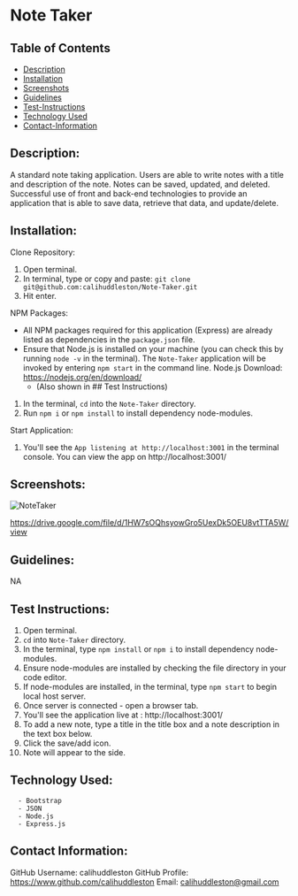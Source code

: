 # Note Taker

## Table of Contents

- [Description](#description)
- [Installation](#install)
- [Screenshots](#screenshots)
- [Guidelines](#guidelines)
- [Test-Instructions](#test)
- [Technology Used](#techused)
- [Contact-Information](#email)

## Description:

A standard note taking application. Users are able to write notes with a title and description of the note. Notes can be saved, updated, and deleted. 
Successful use of front and back-end technologies to provide an application that is able to save data, retrieve that data, and update/delete. 

## Installation:

Clone Repository:
1. Open terminal.
2. In terminal, type or copy and paste: `git clone git@github.com:calihuddleston/Note-Taker.git`
3. Hit enter.

NPM Packages:
 - All NPM packages required for this application (Express) are already listed as dependencies in the `package.json` file.
 - Ensure that Node.js is installed on your machine (you can check this by running `node -v` in the terminal). The `Note-Taker` application will be invoked by entering `npm start` in the command line.
            Node.js Download: https://nodejs.org/en/download/
      - (Also shown in ## Test Instructions)
1. In the terminal, `cd` into the `Note-Taker` directory.
2. Run `npm i` or `npm install` to install dependency node-modules.

Start Application: 
1. You'll see the `App listening at http://localhost:3001` in the terminal console. You can view the app on http://localhost:3001/

## Screenshots:
![NoteTaker](https://user-images.githubusercontent.com/102004484/217710424-3dc01a8c-7eed-4be6-a9e4-7af6fff46828.png)

https://drive.google.com/file/d/1HW7sOQhsyowGro5UexDk5OEU8vtTTA5W/view

## Guidelines:

NA

## Test Instructions:

1. Open terminal.
2. `cd` into `Note-Taker` directory.
3. In the terminal, type `npm install` or `npm i` to install dependency node-modules.
4. Ensure node-modules are installed by checking the file directory in your code editor. 
5. If node-modules are installed, in the terminal, type `npm start` to begin local host server.
6. Once server is connected - open a browser tab. 
7. You'll see the application live at : http://localhost:3001/
8. To add a new note, type a title in the title box and a note description in the text box below. 
9. Click the save/add icon.
10. Note will appear to the side.

## Technology Used:

      - Bootstrap 
      - JSON 
      - Node.js 
      - Express.js

## Contact Information:

GitHub Username: calihuddleston
GitHub Profile: https://www.github.com/calihuddleston
Email: calihuddleston@gmail.com
